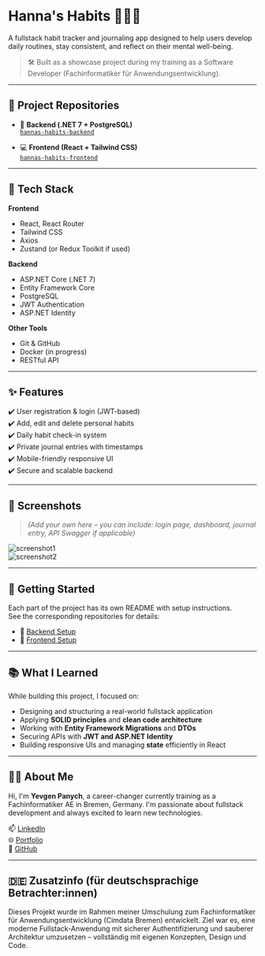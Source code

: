 # Hanna's Habits 🧘‍♀️📓

A fullstack habit tracker and journaling app designed to help users develop daily routines, stay consistent, and reflect on their mental well-being.

> 🛠️ Built as a showcase project during my training as a Software Developer (Fachinformatiker für Anwendungsentwicklung).

---

## 📌 Project Repositories

- 🧠 **Backend (.NET 7 + PostgreSQL)**  
  [`hannas-habits-backend`](https://github.com/YOUR_USERNAME/hannas-habits-backend)

- 💻 **Frontend (React + Tailwind CSS)**  
  [`hannas-habits-frontend`](https://github.com/YOUR_USERNAME/hannas-habits-frontend)

---

## 🔧 Tech Stack

**Frontend**  
- React, React Router  
- Tailwind CSS  
- Axios  
- Zustand (or Redux Toolkit if used)

**Backend**  
- ASP.NET Core (.NET 7)  
- Entity Framework Core  
- PostgreSQL  
- JWT Authentication  
- ASP.NET Identity

**Other Tools**  
- Git & GitHub  
- Docker (in progress)  
- RESTful API

---

## ✨ Features

✔️ User registration & login (JWT-based)  
✔️ Add, edit and delete personal habits  
✔️ Daily habit check-in system  
✔️ Private journal entries with timestamps  
✔️ Mobile-friendly responsive UI  
✔️ Secure and scalable backend

---

## 🧪 Screenshots

> *(Add your own here – you can include: login page, dashboard, journal entry, API Swagger if applicable)*

![screenshot1](./screenshots/habits-dashboard.png)  
![screenshot2](./screenshots/journal-entry.png)

---

## 🚀 Getting Started

Each part of the project has its own README with setup instructions.  
See the corresponding repositories for details:

- 🔗 [Backend Setup](https://github.com/YOUR_USERNAME/hannas-habits-backend)
- 🔗 [Frontend Setup](https://github.com/YOUR_USERNAME/hannas-habits-frontend)

---

## 📚 What I Learned

While building this project, I focused on:

- Designing and structuring a real-world fullstack application
- Applying **SOLID principles** and **clean code architecture**
- Working with **Entity Framework Migrations** and **DTOs**
- Securing APIs with **JWT and ASP.NET Identity**
- Building responsive UIs and managing **state** efficiently in React

---

## 🧑‍💻 About Me

Hi, I'm **Yevgen Panych**, a career-changer currently training as a Fachinformatiker AE in Bremen, Germany. I'm passionate about fullstack development and always excited to learn new technologies.

📫 [LinkedIn](https://www.linkedin.com/in/yevgen-panych)  
🌐 [Portfolio](https://panych.site)  
🐙 [GitHub](https://github.com/iseaman89)

---

## 🇩🇪 Zusatzinfo (für deutschsprachige Betrachter:innen)

Dieses Projekt wurde im Rahmen meiner Umschulung zum Fachinformatiker für Anwendungsentwicklung (Cimdata Bremen) entwickelt. Ziel war es, eine moderne Fullstack-Anwendung mit sicherer Authentifizierung und sauberer Architektur umzusetzen – vollständig mit eigenen Konzepten, Design und Code.
